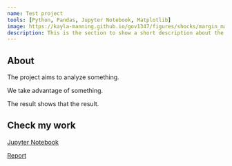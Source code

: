 ```yaml
---
name: Test project
tools: [Python, Pandas, Jupyter Notebook, Matplotlib]
image: https://kayla-manning.github.io/gov1347/figures/shocks/margin_map.jpg
description: This is the section to show a short description about the project. 
---
```


## About 
The project aims to analyze something. 

We take advantage of something. 

The result shows that the result. 

## Check my work
[Jupyter Notebook]()

[Report]() 
